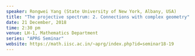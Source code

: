 ```yaml
---
speaker: Rongwei Yang (State University of New York, Albany, USA)
title: "The projective spectrum: 2. Connections with complex geometry"
date: 21 December, 2018
time: 2:30 pm
venue: LH-1, Mathematics Department
series: "APRG Seminar"
website: https://math.iisc.ac.in/~aprg/index.php?id=seminar18-19
---
```

